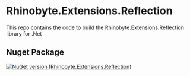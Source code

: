 # Rhinobyte.Extensions.Reflection

This repo contains the code to build the Rhinobyte.Extensions.Reflection library for .Net

## Nuget Package

[![NuGet version (Rhinobyte.Extensions.Reflection)](https://img.shields.io/nuget/v/Rhinobyte.Extensions.Reflection.svg?style=flat)](https://www.nuget.org/packages/Rhinobyte.Extensions.Reflection/)
